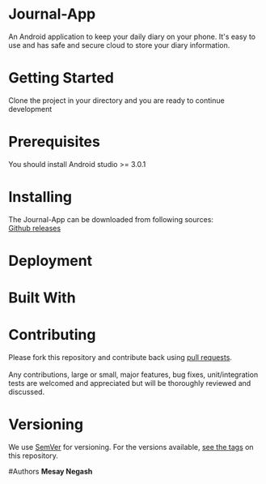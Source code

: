 # Journal-App
An Android application to keep your daily diary on your phone. It's easy to use and has safe and secure cloud to store your diary information.
# Getting Started
Clone the project in your directory and you are ready to continue development

# Prerequisites
You should install Android studio >= 3.0.1

# Installing
The Journal-App can be downloaded from following sources:</br>
<a href="https://github.com/macobse/Journal-App/releases">Github releases </a>

# Deployment

# Built With

# Contributing
Please fork this repository and contribute back using <a href="https://github.com/macobse/Journal-App/pulls">pull requests</a>.<br>
</br>
Any contributions, large or small, major features, bug fixes, unit/integration tests are welcomed and appreciated but will be thoroughly reviewed and discussed.
# Versioning
We use <a href="http://semver.org/"> SemVer</a> for versioning. For the versions available, <a href="https://github.com/macobse/Journal-App/tags">see the tags</a> on this repository.

#Authors
<strong>Mesay Negash</strong>


